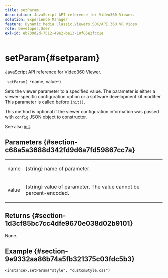 ```yaml
---
title: setParam
description: JavaScript API reference for Video360 Viewer.
solution: Experience Manager
feature: Dynamic Media Classic,Viewers,SDK/API,360 VR Video
role: Developer,User
exl-id: eb739d2d-7512-49e2-be13-10f05e2fcc1e
---
```

# setParam{#setparam}

JavaScript API reference for Video360 Viewer.

 ` setParam( *`name, value`*)`

Sets the viewer parameter to a specified value. The parameter is either a viewer-specific configuration option or a software development kit modifier. This parameter is called before `init()`.

This method is optional if the viewer configuration information was passed with `config` JSON object to constructor.

See also [init](../../../c-html5-aem-asset-viewers/c-html5-aem-video360/c-html5-aem-video360-javascriptapiref/r-html5-aem-video360-javascriptapiref-init.md#reference-aee94dd92a28410784f7a1792e28683b).

## Parameters {#section-c68a5a3688d342fd9d6a7fd59867cc7a}

<table id="table_896DFF34A68A403DB93A6D597461A573"> 
 <tbody> 
  <tr> 
   <td colname="col1"> <p> <span class="codeph"> <span class="varname"> name </span> </span> </p> </td> 
   <td colname="col2"> <p> <span class="codeph"> {string} </span> name of parameter. </p> </td> 
  </tr> 
  <tr> 
   <td colname="col1"> <p> <span class="codeph"> <span class="varname"> value </span> </span> </p> </td> 
   <td colname="col2"> <p> <span class="codeph"> {string} </span> value of parameter. The value cannot be percent-encoded. </p> </td> 
  </tr> 
 </tbody> 
</table>

## Returns {#section-1d3cf85bc7cc4dfe9670e038d02b9101}

None.

## Example {#section-9e9332aa86b74a5fb321375c03fdc5b3}

```
<instance>.setParam("style", "customStyle.css")
```
